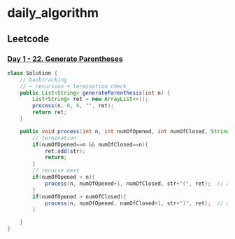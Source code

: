 # daily_algorithm

## Leetcode
### [Day 1 - 22. Generate Parentheses](https://github.com/ericbyeric/daily_algorithm/blob/main/daily_algo/src/main/java/leetcode/GenerateParentheses.java)

```java
class Solution {
    // backtracking
    // ~ recursion + termination check
    public List<String> generateParenthesis(int n) {
        List<String> ret = new ArrayList<>();
        process(n, 0, 0, "", ret);
        return ret;
    }

    public void process(int n, int numOfOpened, int numOfClosed, String str, List<String> ret ){
        // termination
        if(numOfOpened==n && numOfClosed==n){
            ret.add(str);
            return;
        }
        // recurse next
        if(numOfOpened < n){
            process(n, numOfOpened+1, numOfClosed, str+"(", ret);  // add open bracket
        }
        if(numOfOpened > numOfClosed){
            process(n, numOfOpened, numOfClosed+1, str+")", ret);  // add closed bracket
        }

    }
}
```
